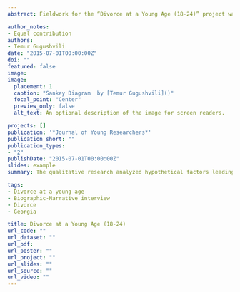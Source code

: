 ```yaml
---
abstract: Fieldwork for the “Divorce at a Young Age (18-24)” project was conducted in 2013-2014. The biographic-narrative interview was used as a qualitative method. The object of the study was to identify factors which cause divorce at a young age. During the research project, primary and secondary data were analyzed. I used the databases of the National Statistical Office of Georgia and Georgia Barometer 2013 as secondary sources to identify social attitudes towards divorce and the scale and extent of divorce in the South Caucasus (Armenia, Azerbaijan, and Georgia). The article discusses the historical development of divorce in Georgia, and the canonical justice approach to divorce. All the mentioned subjects elucidate the historical and religious perspective of public opinion toward divorce. The qualitative research analyzed hypothetical factors leading to youth divorce (18-24) including the couple’s socio-economic status before and after marriage, primary and family environment, readiness for living together, education and career. The study identifies factors, which cause divorce at young ages.

author_notes:
- Equal contribution
authors:
- Temur Gugushvili
date: "2015-07-01T00:00:00Z"
doi: ""
featured: false
image: 
image:
  placement: 1
  caption: "Sankey Diagram  by [Temur Gugushvili]()"
  focal_point: "Center"
  preview_only: false
  alt_text: An optional description of the image for screen readers.

projects: []
publication: '*Journal of Young Researchers*'
publication_short: ""
publication_types:
- "2"
publishDate: "2015-07-01T00:00:00Z"
slides: example
summary: The qualitative research analyzed hypothetical factors leading to youth divorce (18-24) including the couple’s socio-economic status before and after marriage, primary and family environment, readiness for living together, education and career. 

tags:
- Divorce at a young age
- Biographic-Narrative interview
- Divorce
- Georgia

title: Divorce at a Young Age (18-24)
url_code: ""
url_dataset: ""
url_pdf:
url_poster: ""
url_project: ""
url_slides: ""
url_source: ""
url_video: ""
---
```

